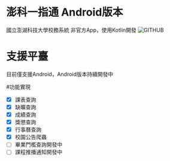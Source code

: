 # 澎科一指通 Android版本
國立澎湖科技大學校務系統 非官方App，使用Kotlin開發
![GITHUB]( https://imgur.com/a/4O3J96L.png "澎科一指通")

# 支援平臺
目前僅支援Android，Android版本持續開發中

#功能實現
- [x] 課表查詢
- [x] 缺曠查詢
- [x] 成績查詢
- [x] 獎懲查詢
- [x] 行事曆查詢
- [x] 校園公告爬蟲
- [ ] 畢業門檻查詢開發中
- [ ] 課程推播通知開發中
